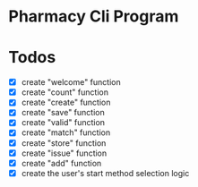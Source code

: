 # Pharmacy Cli Program

# Todos
- [x] create "welcome" function
- [x] create "count" function
- [x] create "create" function
- [x] create "save" function
- [x] create "valid" function
- [x] create "match" function
- [x] create "store" function
- [x] create "issue" function
- [x] create "add" function
- [x] create the user's start method selection logic
